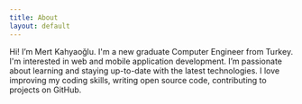 ```yaml
---
title: About
layout: default
---
```


Hi! I’m Mert Kahyaoğlu. I'm a new graduate Computer Engineer from Turkey. I'm interested in web and mobile application development. I’m passionate about learning and staying up-to-date with the latest technologies. I love improving my coding skills, writing open source code, contributing to projects on GitHub.
